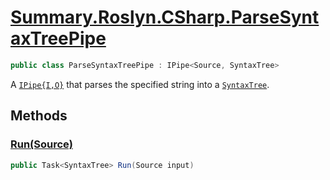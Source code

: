 # [Summary.Roslyn.CSharp.ParseSyntaxTreePipe](../src/Plugins/Roslyn/CSharp/ParseSyntaxTreePipe.cs#L11)
```cs
public class ParseSyntaxTreePipe : IPipe<Source, SyntaxTree>
```

A [`IPipe{I,O}`](./IPipe{I,O}.md) that parses the specified string into a [`SyntaxTree`](./SyntaxTree.md).

## Methods
### [Run(Source)](../src/Plugins/Roslyn/CSharp/ParseSyntaxTreePipe.cs#L13)
```cs
public Task<SyntaxTree> Run(Source input)
```

